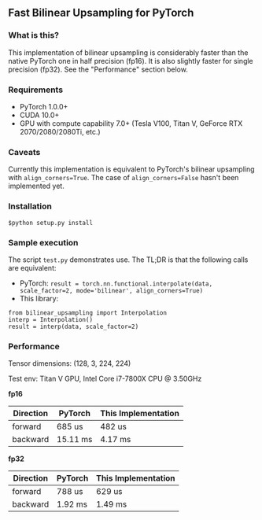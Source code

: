 ## Fast Bilinear Upsampling for PyTorch

### What is this?

This implementation of bilinear upsampling is considerably faster than the native PyTorch one in half precision (fp16). It is also slightly faster for single precision (fp32). See the "Performance" section below.

### Requirements
* PyTorch 1.0.0+
* CUDA 10.0+
* GPU with compute capability 7.0+ (Tesla V100, Titan V, GeForce RTX 2070/2080/2080Ti, etc.)

### Caveats

Currently this implementation is equivalent to PyTorch's bilinear upsampling with `align_corners=True`. The case of `align_corners=False` hasn't been implemented yet.

### Installation

`$python setup.py install`

### Sample execution

The script `test.py` demonstrates use. The TL;DR is that the following calls are equivalent:
* PyTorch: 
```result = torch.nn.functional.interpolate(data, scale_factor=2, mode='bilinear', align_corners=True)```
* This library: 
```
from bilinear_upsampling import Interpolation
interp = Interpolation()
result = interp(data, scale_factor=2)
```

### Performance

Tensor dimensions: (128, 3, 224, 224)

Test env: Titan V GPU, Intel Core i7-7800X CPU @ 3.50GHz


**fp16**

| Direction | PyTorch  | This Implementation |
|-----------|----------|---------------------|
| forward   | 685 us   | 482 us              |
| backward  | 15.11 ms | 4.17 ms             |

**fp32**

| Direction | PyTorch  | This Implementation |
|-----------|----------|---------------------|
| forward   | 788 us   | 629 us              |
| backward  | 1.92 ms  | 1.49 ms             |



